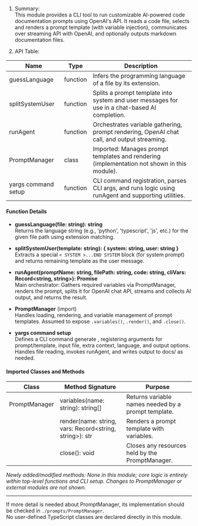 1. Summary:  
This module provides a CLI tool to run customizable AI-powered code documentation prompts using OpenAI's API. It reads a code file, selects and renders a prompt template (with variable injection), communicates over streaming API with OpenAI, and optionally outputs markdown documentation files.

2. API Table:

| Name                | Type     | Description                                                                                         |
|---------------------|----------|-----------------------------------------------------------------------------------------------------|
| guessLanguage       | function | Infers the programming language of a file by its extension.                                         |
| splitSystemUser     | function | Splits a prompt template into system and user messages for use in a chat-based AI completion.       |
| runAgent            | function | Orchestrates variable gathering, prompt rendering, OpenAI chat call, and output streaming.          |
| PromptManager       | class    | Imported: Manages prompt templates and rendering (implementation not shown in this module).         |
| yargs command setup | function | CLI command registration, parses CLI args, and runs logic using runAgent and supporting utilities.  |

#### Function Details

- **guessLanguage(file: string): string**  
  Returns the language string (e.g., 'python', 'typescript', 'js', etc.) for the given file path using extension matching.

- **splitSystemUser(template: string): { system: string, user: string }**  
  Extracts a special `< SYSTEM >...END SYSTEM` block (for system prompt) and returns remaining template as the user message.

- **runAgent(promptName: string, filePath: string, code: string, cliVars: Record<string, string>): Promise<string>**  
  Main orchestrator: Gathers required variables via PromptManager, renders the prompt, splits it for OpenAI chat API, streams and collects AI output, and returns the result.

- **PromptManager** (import)  
  Handles loading, rendering, and variable management of prompt templates. Assumed to expose `.variables()`, `.render()`, and `.close()`.

- **yargs command setup**  
  Defines a CLI command generate <prompt>, registering arguments for prompt/template, input file, extra context, language, and output options. Handles file reading, invokes runAgent, and writes output to docs/ as needed.

#### Imported Classes and Methods

| Class         | Method Signature                                         | Purpose                                             |
|---------------|---------------------------------------------------------|-----------------------------------------------------|
| PromptManager | variables(name: string): string[]                       | Returns variable names needed by a prompt template.  |
|               | render(name: string, vars: Record<string, string>): str | Renders a prompt template with variables.            |
|               | close(): void                                           | Closes any resources held by the PromptManager.      |

_Newly added/modified methods: None in this module; core logic is entirely within top-level functions and CLI setup. Changes to PromptManager or external modules are not shown._

---

If more detail is needed about PromptManager, its implementation should be checked in `./prompts/PromptManager`.  
No user-defined TypeScript classes are declared directly in this module.
